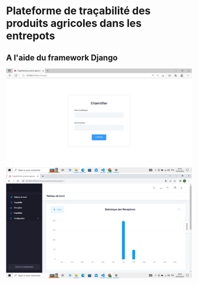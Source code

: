 # Plateforme de traçabilité des produits agricoles dans les entrepots
## A l'aide du framework Django
![cover](https://github.com/donia-fioklou/entrepot-agricoleL2/blob/main/img/Capture%20d%E2%80%99%C3%A9cran%20(72).png)
![cover](https://github.com/donia-fioklou/entrepot-agricoleL2/blob/main/img/Capture%20d%E2%80%99%C3%A9cran%20(73).png)
